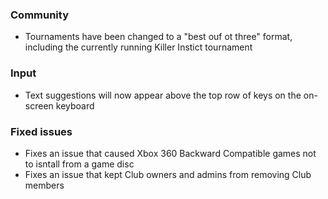 ### Community
- Tournaments have been changed to a "best ouf ot three" format, including the currently running Killer Instict tournament

### Input
- Text suggestions will now appear above the top row of keys on the on-screen keyboard

### Fixed issues
- Fixes an issue that caused Xbox 360 Backward Compatible games not to isntall from a game disc
- Fixes an issue that kept Club owners and admins from removing Club members